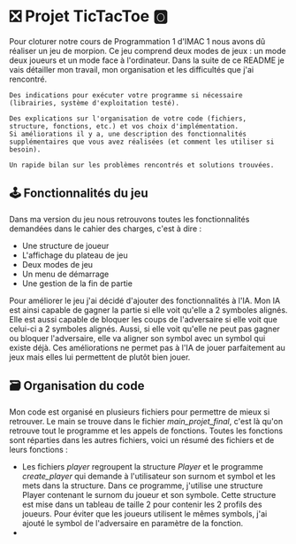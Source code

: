 # ❎ Projet TicTacToe 🅾️
Pour cloturer notre cours de Programmation 1 d'IMAC 1 nous avons dû réaliser un jeu de morpion. Ce jeu comprend deux modes de jeux : un mode deux joueurs et un mode face à l'ordinateur. Dans la suite de ce README je vais détailler mon travail, mon organisation et les difficultés que j'ai rencontré. 

    Des indications pour exécuter votre programme si nécessaire (librairies, système d'exploitation testé).

    Des explications sur l'organisation de votre code (fichiers, structure, fonctions, etc.) et vos choix d'implémentation.
    Si améliorations il y a, une description des fonctionnalités supplémentaires que vous avez réalisées (et comment les utiliser si besoin).

    Un rapide bilan sur les problèmes rencontrés et solutions trouvées.


## 🕹️ Fonctionnalités du jeu 
Dans ma version du jeu nous retrouvons toutes les fonctionnalités demandées dans le cahier des charges, c'est à dire :
- Une structure de joueur
- L'affichage du plateau de jeu
- Deux modes de jeu
- Un menu de démarrage
- Une gestion de la fin de partie

Pour améliorer le jeu j'ai décidé d'ajouter des fonctionnalités à l'IA. Mon IA est ainsi capable de gagner la partie si elle voit qu'elle a 2 symboles alignés. Elle est aussi capable de bloquer les coups de l'adversaire si elle voit que celui-ci a 2 symboles alignés. Aussi, si elle voit qu'elle ne peut pas gagner ou bloquer l'adversaire, elle va aligner son symbol avec un symbol qui existe déjà.
Ces améliorations ne permet pas à l'IA de jouer parfaitement au jeux mais elles lui permettent de plutôt bien jouer. 

## 🗃️ Organisation du code
Mon code est organisé en plusieurs fichiers pour permettre de mieux si retrouver. Le main se trouve dans le fichier *main_projet_final*, c'est là qu'on retrouve tout le programme et les appels de fonctions. Toutes les fonctions sont réparties dans les autres fichiers, voici un résumé des fichiers et de leurs fonctions : 
- Les fichiers *player* regroupent la structure *Player* et le programme *create_player* qui demande à l'utilisateur son surnom et symbol et les mets dans la structure. Dans ce programme, j'utilise une structure Player contenant le surnom du joueur et son symbole. Cette structure est mise dans un tableau de taille 2 pour contenir les 2 profils des joueurs. Pour éviter que les joueurs utilisent le mêmes symbols, j'ai ajouté le symbol de l'adversaire en paramètre de la fonction.
- 




